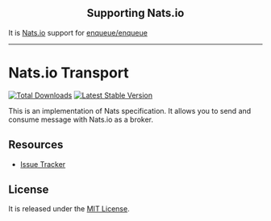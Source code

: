 <h2 align="center">Supporting Nats.io</h2>

It is [Nats.io](https://nats.io/) support for [enqueue/enqueue](https://github.com/php-enqueue/enqueue-dev)

---

# Nats.io Transport

[![Total Downloads](https://poser.pugx.org/ilyaplot/php-enqueue-nats/d/total.png)](https://packagist.org/packages/ilyaplot/php-enqueue-nats)
[![Latest Stable Version](https://poser.pugx.org/ilyaplot/php-enqueue-nats/version.png)](https://packagist.org/packages/ilyaplot/php-enqueue-nats)

This is an implementation of Nats specification. It allows you to send and consume message with Nats.io as a broker.

## Resources

* [Issue Tracker](https://github.com/ilyaplot/php-enqueue-nats/issues)

## License

It is released under the [MIT License](LICENSE).
